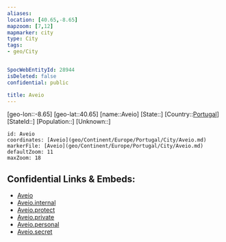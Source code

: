 ```yaml
---
aliases: 
location: [40.65,-8.65]
mapzoom: [7,12] 
mapmarker: city 
type: City
tags:
- geo/City


SpocWebEntityId: 28944
isDeleted: false
confidential: public

title: Aveio
---
```

[geo-lon::-8.65]
[geo-lat::40.65]
[name::Aveio]
[State::]
[Country::[Portugal](geo/Continent/Europe/Portugal.md)]
[StateId::]
[Population::]
[Unknown::]


```leaflet
id: Aveio
coordinates: [Aveio](geo/Continent/Europe/Portugal/City/Aveio.md)
markerFile: [Aveio](geo/Continent/Europe/Portugal/City/Aveio.md)
defaultZoom: 11 
maxZoom: 18
```


## Confidential Links & Embeds: 
- [Aveio](../../../../../../_public/geo/Continent/Europe/Portugal/City/Aveio.md) 
- [Aveio.internal](../../../../../../_internal/geo/Continent/Europe/Portugal/City/Aveio.internal.md) 
- [Aveio.protect](../../../../../../_protect/geo/Continent/Europe/Portugal/City/Aveio.protect.md) 
- [Aveio.private](../../../../../../_private/geo/Continent/Europe/Portugal/City/Aveio.private.md) 
- [Aveio.personal](../../../../../../_personal/geo/Continent/Europe/Portugal/City/Aveio.personal.md) 
- [Aveio.secret](../../../../../../_secret/geo/Continent/Europe/Portugal/City/Aveio.secret.md) 

